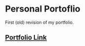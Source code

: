 # Personal Portoflio
First (old) revision of my portfolio.

## [Portfolio Link](https://edinsikira.pages.dev/)
